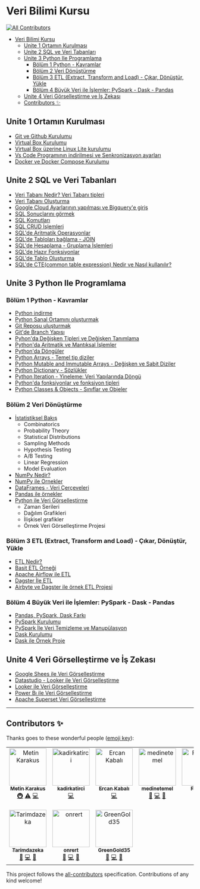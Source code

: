 # Veri Bilimi Kursu
<!-- ALL-CONTRIBUTORS-BADGE:START - Do not remove or modify this section -->
[![All Contributors](https://img.shields.io/badge/all_contributors-10-orange.svg?style=flat-square)](#contributors-)
<!-- ALL-CONTRIBUTORS-BADGE:END -->

- [Veri Bilimi Kursu](#veri-bilimi-kursu)
  - [Unite 1 Ortamın Kurulması](#unite-1-ortamın-kurulması)
  - [Unite 2 SQL ve Veri Tabanları](#unite-2-sql-ve-veri-tabanları)
  - [Unite 3 Python Ile Programlama](#unite-3-python-ile-programlama)
    - [Bölüm 1 Python - Kavramlar](#bölüm-1-python---kavramlar)
    - [Bölüm 2 Veri Dönüştürme](#bölüm-2-veri-dönüştürme)
    - [Bölüm 3 ETL (Extract, Transform and Load) - Çıkar, Dönüştür, Yükle](#bölüm-3-etl-extract-transform-and-load---çıkar-dönüştür-yükle)
    - [Bölüm 4 Büyük Veri ile İşlemler: PySpark - Dask - Pandas](#bölüm-4-büyük-veri-ile-i̇şlemler-pyspark---dask---pandas)
  - [Unite 4 Veri Görselleştirme ve İş Zekası](#unite-4-veri-görselleştirme-ve-i̇ş-zekası)
  - [Contributors ✨](#contributors-)


## Unite 1 Ortamın Kurulması

- [Git ve Github Kurulumu](https://www.youtube.com/watch?v=mHP2YnD9J-U)
- [Virtual Box Kurulumu](https://www.youtube.com/watch?v=EH-354H0ne8)
- [Virtual Box üzerine Linux Lite kurulumu](./ekler/virtualbox_kurulum.md)
- [Vs Code Programının indirilmesi ve Senkronizasyon ayarları](./ekler/vscode_eklentiler.md)
- [Docker ve Docker Compose Kurulumu](./ekler/docker_kurulum.md)


## Unite 2 SQL ve Veri Tabanları

- [Veri Tabanı Nedir? Veri Tabanı tipleri](https://www.youtube.com/watch?v=BqlIB-TJiNw)
- [Veri Tabanı Oluşturma](./postgres/postgrest.md)
- [Google Cloud Ayarlarının yapılması ve Bigquery'e giriş](https://youtube.com/watch?v=JeSKgXkCTHU&si=EnSIkaIECMiOmarE)
- [SQL Sonuçlarını görmek](https://youtube.com/watch?v=UxZb4cmzwxY&si=EnSIkaIECMiOmarE)
- [SQL Komutları](https://youtube.com/watch?v=YTT0utDyKeY&si=EnSIkaIECMiOmarE)
- [SQL CRUD İşlemleri](https://youtube.com/watch?v=0XGSlAsyzoU&si=EnSIkaIECMiOmarE)
- [SQL'de Aritmatik Operasyonlar](https://youtube.com/watch?v=4JDPP-7UXA4&si=EnSIkaIECMiOmarE)
- [SQL'de Tabloları bağlama - JOIN](https://youtube.com/watch?v=z1VtVGqFESo&si=EnSIkaIECMiOmarE)
- [SQL'de Hesaplama - Gruplama İşlemleri](https://youtube.com/watch?v=SNJy_38C7Bg&si=EnSIkaIECMiOmarE)
- [SQL'de Hazır Fonksiyonlar](https://youtube.com/watch?v=MDmJUMt_19o&si=EnSIkaIECMiOmarE)
- [SQL'de Tablo Oluşturma](https://youtube.com/watch?v=JeSKgXkCTHU&si=EnSIkaIECMiOmarE)
- [SQL'de CTE(common table expression) Nedir ve Nasıl kullanılır?](https://youtube.com/watch?v=JeSKgXkCTHU&si=EnSIkaIECMiOmarE) 

## Unite 3 Python Ile Programlama

### Bölüm 1 Python - Kavramlar

- [Python indirme](https://youtu.be/npN2xyngkcA)
- [Python Sanal Ortamını oluşturmak]()
- [Git Reposu uluşturmak](https://youtu.be/mHP2YnD9J-U)
- [Git'de Branch Yapısı](https://youtu.be/mHP2YnD9J-U)
- [Pyhon'da Değişken Tipleri ve Değişken Tanımlama](https://youtu.be/BJletCmGN6E)
- [Python'da Aritmatik ve Mantıksal İşlemler](https://youtu.be/8jaliuPUijM)
- [Python'da Döngüler](https://youtu.be/CHKX3ghD8Mg)
- [Python Arrays - Temel tip diziler](https://youtu.be/8b7gzO_252U)
- [Python Mutable and Immutable Arrays - Değişken ve Sabit Diziler](https://youtu.be/dzurkz-A61w)
- [Python Dictionary - Sözlükler](https://www.youtube.com/watch?v=WbBsfy5_DiM)
- [Python Iteration - Yineleme: Veri Yapılarında Döngü](https://youtu.be/CHKX3ghD8Mg?si=VNlSKNGX6F5rGcwS)
- [Python'da fonksiyonlar ve fonksiyon tipleri](https://youtu.be/jfxu3nqsQU4?si=5Y-1KJGB8Q-VoSKv)
- [Python Classes & Objects - Sınıflar ve Objeler](https://youtu.be/7TY9BDKhmFg?si=ry4MXaKCPh0yYr3O)

### Bölüm 2 Veri Dönüştürme
- [İstatistiksel Bakış]()
  - Combinatorics
  - Probability Theory
  - Statistical Distributions
  - Sampling Methods
  - Hypothesis Testing
  - A/B Testing
  - Linear Regression
  - Model Evaluation
- [NumPy Nedir?](https://www.youtube.com/playlist?list=PLanC6OPLYlCZosNT_o3p2-j1LREzWwpJp)
- [NumPy ile Ornekler](https://www.youtube.com/playlist?list=PLanC6OPLYlCZosNT_o3p2-j1LREzWwpJp)
- [DataFrames - Veri Çerçeveleri]()
- [Pandas ile örnekler]()
- [Python ile Veri Görselleştirme]()
  - Zaman Serileri
  - Dağılım Grafikleri
  - İlişkisel grafikler
  - Örnek Veri Görselleştirme Projesi

### Bölüm 3 ETL (Extract, Transform and Load) - Çıkar, Dönüştür, Yükle

- [ETL Nedir?]()
- [Basit ETL Örneği]()
- [Apache Airflow ile ETL]()
- [Dagster İle ETL]()
- [Airbyte ve Dagster ile örnek ETL Projesi]()

### Bölüm 4 Büyük Veri ile İşlemler: PySpark - Dask - Pandas

- [Pandas, PySpark, Dask Farkı]()
- [PySpark Kurulumu]()
- [PySpark İle Veri Temizleme ve Manupülasyon]()
- [Dask Kurulumu]()
- [Dask ile Örnek Proje]()

## Unite 4 Veri Görselleştirme ve İş Zekası

- [Google Shees ile Veri Görselleştirme](https://www.youtube.com/watch?v=HXfCNI-JDYc)
- [Datastudio - Looker ile Veri Görselleştirme](https://www.youtube.com/watch?v=DbOAlkvWEFI)
- [Looker ile Veri Görselleştirme]()
- [Power Bı ile Veri Görselleştirme](https://www.youtube.com/watch?v=qcB75opF9rg&list=PLanC6OPLYlCYW_hLru-GZcfgMHaaIoe-b&index=35)
- [Apache Superset Veri Görselleştirme](https://www.youtube.com/watch?v=7zfnaVVue9Y)


---


## Contributors ✨

Thanks goes to these wonderful people ([emoji key](https://allcontributors.org/docs/en/emoji-key)):
<!-- ALL-CONTRIBUTORS-LIST:START - Do not remove or modify this section -->
<!-- prettier-ignore-start -->
<!-- markdownlint-disable -->
<table>
  <tbody>
    <tr>
      <td align="center" valign="top" width="14.28%"><a href="https://www.linkedin.com/in/metin-karakus-b586b6132"><img src="https://avatars.githubusercontent.com/u/61006227?v=4?s=100" width="100px;" alt="Metin Karakus"/><br /><sub><b>Metin Karakus</b></sub></a><br /><a href="#infra-m-karakus" title="Infrastructure (Hosting, Build-Tools, etc)">🚇</a> <a href="https://github.com/m-karakus/veri-bilimi-kursu/commits?author=m-karakus" title="Tests">⚠️</a> <a href="https://github.com/m-karakus/veri-bilimi-kursu/commits?author=m-karakus" title="Code">💻</a></td>
      <td align="center" valign="top" width="14.28%"><a href="https://github.com/kadirkatirci"><img src="https://avatars.githubusercontent.com/u/107984688?v=4?s=100" width="100px;" alt="kadirkatirci"/><br /><sub><b>kadirkatirci</b></sub></a><br /><a href="https://github.com/m-karakus/veri-bilimi-kursu/commits?author=kadirkatirci" title="Code">💻</a></td>
      <td align="center" valign="top" width="14.28%"><a href="https://github.com/kabalidevercan"><img src="https://avatars.githubusercontent.com/u/103073901?v=4?s=100" width="100px;" alt="Ercan Kabalı"/><br /><sub><b>Ercan Kabalı</b></sub></a><br /><a href="https://github.com/m-karakus/veri-bilimi-kursu/commits?author=kabalidevercan" title="Code">💻</a></td>
      <td align="center" valign="top" width="14.28%"><a href="https://github.com/medinetemel"><img src="https://avatars.githubusercontent.com/u/47544705?v=4?s=100" width="100px;" alt="medinetemel"/><br /><sub><b>medinetemel</b></sub></a><br /><a href="https://github.com/m-karakus/veri-bilimi-kursu/issues?q=author%3Amedinetemel" title="Bug reports">🐛</a> <a href="https://github.com/m-karakus/veri-bilimi-kursu/commits?author=medinetemel" title="Code">💻</a> <a href="#data-medinetemel" title="Data">🔣</a></td>
      <td align="center" valign="top" width="14.28%"><a href="https://github.com/erfatih"><img src="https://avatars.githubusercontent.com/u/113780890?v=4?s=100" width="100px;" alt="Fatih ER"/><br /><sub><b>Fatih ER</b></sub></a><br /><a href="https://github.com/m-karakus/veri-bilimi-kursu/commits?author=erfatih" title="Code">💻</a> <a href="#data-erfatih" title="Data">🔣</a></td>
      <td align="center" valign="top" width="14.28%"><a href="https://github.com/ozturk-enes"><img src="https://avatars.githubusercontent.com/u/130938721?v=4?s=100" width="100px;" alt="ozturk-enes"/><br /><sub><b>ozturk-enes</b></sub></a><br /><a href="https://github.com/m-karakus/veri-bilimi-kursu/commits?author=ozturk-enes" title="Code">💻</a></td>
      <td align="center" valign="top" width="14.28%"><a href="https://github.com/denizct"><img src="https://avatars.githubusercontent.com/u/137150596?v=4?s=100" width="100px;" alt="Deniz Can Tokpunar"/><br /><sub><b>Deniz Can Tokpunar</b></sub></a><br /><a href="https://github.com/m-karakus/veri-bilimi-kursu/commits?author=denizct" title="Code">💻</a></td>
    </tr>
    <tr>
      <td align="center" valign="top" width="14.28%"><a href="https://github.com/tarimdazeka"><img src="https://avatars.githubusercontent.com/u/138719920?v=4?s=100" width="100px;" alt="Tarimdazeka"/><br /><sub><b>Tarimdazeka</b></sub></a><br /><a href="https://github.com/m-karakus/veri-bilimi-kursu/issues?q=author%3Atarimdazeka" title="Bug reports">🐛</a> <a href="https://github.com/m-karakus/veri-bilimi-kursu/commits?author=tarimdazeka" title="Code">💻</a> <a href="#data-tarimdazeka" title="Data">🔣</a></td>
      <td align="center" valign="top" width="14.28%"><a href="https://github.com/onrert"><img src="https://avatars.githubusercontent.com/u/59202930?v=4?s=100" width="100px;" alt="onrert"/><br /><sub><b>onrert</b></sub></a><br /><a href="https://github.com/m-karakus/veri-bilimi-kursu/issues?q=author%3Aonrert" title="Bug reports">🐛</a> <a href="https://github.com/m-karakus/veri-bilimi-kursu/commits?author=onrert" title="Code">💻</a> <a href="#data-onrert" title="Data">🔣</a></td>
      <td align="center" valign="top" width="14.28%"><a href="https://github.com/GreenGold35"><img src="https://avatars.githubusercontent.com/u/127221779?v=4?s=100" width="100px;" alt="GreenGold35"/><br /><sub><b>GreenGold35</b></sub></a><br /><a href="https://github.com/m-karakus/veri-bilimi-kursu/issues?q=author%3AGreenGold35" title="Bug reports">🐛</a> <a href="https://github.com/m-karakus/veri-bilimi-kursu/commits?author=GreenGold35" title="Code">💻</a> <a href="#data-GreenGold35" title="Data">🔣</a></td>
    </tr>
  </tbody>
</table>

<!-- markdownlint-restore -->
<!-- prettier-ignore-end -->

<!-- ALL-CONTRIBUTORS-LIST:END -->

This project follows the [all-contributors](https://github.com/all-contributors/all-contributors) specification.
Contributions of any kind welcome!

